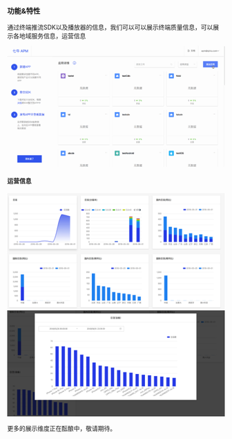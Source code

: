 ### 功能&特性
通过终端推流SDK以及播放器的信息，我们可以可以展示终端质量信息，可以展示各地域服务信息，运营信息

![](../_media/stream_play.gif)

#### 运营信息
![](../_media/stream_push.png)
![](../_media/stream_device.png)

更多的展示维度正在酝酿中，敬请期待。